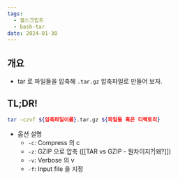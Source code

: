 ```yaml
---
tags:
  - 쉘스크립트
  - bash-tar
date: 2024-01-30
---
```

## 개요

- tar 로 파일들을 압축해 `.tar.gz` 압축파일로 만들어 보자.

## TL;DR!

```bash
tar -czvf ${압축파일이름}.tar.gz ${파일들 혹은 디렉토리}
```

- 옵션 설명
	- `-c`: Compress 의 c
	- `-z`: GZIP 으로 압축 ([[TAR vs GZIP - 뭔차이지?|왜?]])
	- `-v`: Verbose 의 v
	- `-f`: Input file 을 지정